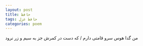 ```yaml
---
layout: post
title: حافظ
tags: حافظ غزل
categories: poem
---
```


من گدا هوس سرو قامتی دارم / که دست در کمرش جز به سیم و زر نرود